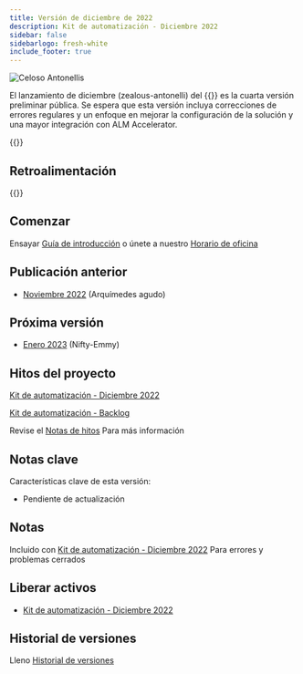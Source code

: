 ```yaml
---
title: Versión de diciembre de 2022
description: Kit de automatización - Diciembre 2022
sidebar: false
sidebarlogo: fresh-white
include_footer: true
---
```

<div class="optional">

![Celoso Antonellis](/images/zealous-antonelli.png)

El lanzamiento de diciembre (zealous-antonelli) del {{<product-name>}} es la cuarta versión preliminar pública. Se espera que esta versión incluya correcciones de errores regulares y un enfoque en mejorar la configuración de la solución y una mayor integración con ALM Accelerator.

</div>

<div class="optional">

{{<presentationStyles>}}

## Retroalimentación

{{<questions name="/releases/december-2022.json" completed="Thank you for providing feedback" showNavigationButtons=false >}}

</div>

<div class="optional">

## Comenzar

Ensayar [Guía de introducción](/es/get-started) o únete a nuestro [Horario de oficina](/es/office-hours)

## Publicación anterior

- [Noviembre 2022](/es/releases/november-2022) (Arquímedes agudo)

## Próxima versión

- [Enero 2023](/es/releases/january-2023) (Nifty-Emmy)

## Hitos del proyecto

[Kit de automatización - Diciembre 2022](https://github.com/orgs/microsoft/projects/486/views/5)

[Kit de automatización - Backlog](https://github.com/orgs/microsoft/projects/486/views/1)

Revise el [Notas de hitos](/es/releases/milestones) Para más información

## Notas clave

Características clave de esta versión:

- Pendiente de actualización

## Notas

Incluido con [Kit de automatización - Diciembre 2022](https://github.com/microsoft/powercat-automation-kit/releases/tag/AutomationKit-December2022) Para errores y problemas cerrados

## Liberar activos

- [Kit de automatización - Diciembre 2022](https://github.com/microsoft/powercat-automation-kit/releases/tag/AutomationKit-December2022)

## Historial de versiones

Lleno [Historial de versiones](/es/releases)

</div>
